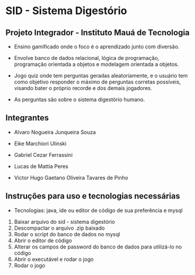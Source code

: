 # SID - Sistema Digestório

## Projeto Integrador - Instituto Mauá de Tecnologia
- Ensino gamificado onde o foco é o aprendizado junto com diversão.
  
- Envolve banco de dados relacional, lógica de programação, programação orientada a objetos e modelagem orientada a objetos.
  
- Jogo quiz onde tem perguntas geradas aleatoriamente, e o usuário tem como objetivo responder o máximo de perguntas corretas possíveis, visando bater o próprio recorde e dos demais jogadores.
  
- As perguntas são sobre o sistema digestório humano.


## **Integrantes**
- Alvaro Nogueira Junqueira Souza

- Eike Marchiori Ulinski

- Gabriel Cezar Ferrassini

- Lucas de Mattia Peres

- Victor Hugo Gaetano Oliveira Tavares de Pinho


## Instruções para uso e tecnologias necessárias
- Tecnologias: java, ide ou editor de código de sua preferência e mysql

1. Baixar arquivo do sid - sistema digestório
2. Descompactar o arquivo .zip baixado
3. Rodar o script do banco de dados no mysql
4. Abrir o editor de código
5. Alterar os campos de password do banco de dados para utilizá-lo no código
6. Abrir o executável e rodar o jogo
7. Rodar o jogo
